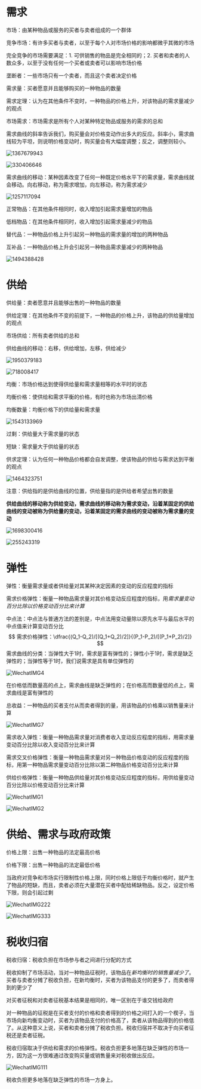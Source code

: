 # 需求

市场：由某种物品或服务的买者与卖者组成的一个群体

竞争市场：有许多买者与卖者，以至于每个人对市场价格的影响都微乎其微的市场

完全竞争的市场需要满足：1. 可供销售的物品是完全相同的；2. 买者和卖者的人数众多，以至于没有任何一个买者或卖者可以影响市场价格

垄断者：一些市场只有一个卖者，而且这个卖者决定价格

需求量：买者愿意并且能够购买的一种物品的数量

需求定理：认为在其他条件不变时，一种物品的价格上升，对该物品的需求量减少的观点

市场需求：市场需求是所有个人对某种特定物品或服务的需求的总和

需求曲线的斜率告诉我们，购买量会对价格变动作出多大的反应。斜率小，需求曲线较为平坦，则说明价格变动时，购买量会有大幅度调整；反之，调整则较小。

![1367679943](./1367679943.jpg)

![330406646](./330406646.jpg)

需求曲线的移动：某种因素改变了任何一种既定价格水平下的需求量，需求曲线就会移动。向右移动，称为需求增加，向左移动，称为需求减少

![1257117094](./1257117094.jpg)

正常物品：在其他条件相同时，收入增加引起需求量增加的物品

低档物品：在其他条件相同时，收入增加引起需求量减少的物品

替代品：一种物品价格上升引起另一种物品的需求量的增加的两种物品

互补品：一种物品价格上升会引起另一种物品需求量减少的两种物品

![1494388428](./1494388428.jpg)



# 供给

供给量：卖者愿意并且能够出售的一种物品的数量

供给定理：在其他条件不变的前提下，一种物品的价格上升，该物品的供给量增加的观点

市场供给：所有卖者供给的总和

供给曲线的移动：右移，供给增加，左移，供给减少

![1950379183](./1950379183.jpg)

![718008417](./718008417.jpg)

均衡：市场价格达到使得供给量和需求量相等的水平时的状态

均衡价格：使供给和需求平衡的价格，有时也称为市场出清价格

均衡数量：均衡价格下的供给量和需求量

![1543133969](./1543133969.jpg)

过剩：供给量大于需求量的状态

短缺：需求量大于供给量的状态

供求定理：认为任何一种物品价格都会自发调整，使该物品的供给与需求达到平衡的观点

![1464323751](./1464323751.jpg)

注意：供给指的是供给曲线的位置，供给量指的是供给者希望出售的数量

**供给曲线的移动称为供给变动，需求曲线的移动称为需求变动，沿着某固定的供给曲线的变动被称为供给量的变动，沿着某固定的需求曲线的变动被称为需求量的变动**

![1698300416](./1698300416.jpg)

![255243319](./255243319.jpg)



# 弹性

弹性：衡量需求量或者供给量对其某种决定因素的变动的反应程度的指标

需求价格弹性：衡量一种物品需求量对其价格变动反应程度的指标，用*需求量变动百分比除以价格变动百分比来计算*

中点法：中点法与普通方法的差别是，中点法用变动量除以原先水平与最后水平的中点值来计算变动百分比
$$
需求价格弹性：\dfrac{(Q_1-Q_2)/[(Q_1+Q_2)/2]}{(P_1-P_2)/[(P_1+P_2)/2]}
$$
需求曲线的分类：当弹性大于1时，需求是富有弹性的；弹性小于1时，需求是缺乏弹性的；当弹性等于1时，我们说需求是具有单位弹性的

![WechatIMG4](./WechatIMG4.jpeg)

在价格低而数量高的点上，需求曲线是缺乏弹性的；在价格高而数量低的点上，需求曲线是富有弹性的

总收益：一种物品的买者支付从而卖者得到的量，用该物品的价格乘以销售量来计算

![WechatIMG7](./WechatIMG7.jpeg)

需求收入弹性：衡量一种物品需求量对消费者收入变动反应程度的指标，用需求量变动百分比除以收入变动百分比来计算

需求交叉价格弹性：衡量一种物品需求量对另一种物品价格变动的反应程度的指标，用第一种物品需求量变动百分比除以第二种物品价格变动百分比来计算

供给价格弹性：衡量一种物品供给量对其价格变动反应程度的指标，用供给量变动百分比除以价格变动百分比来计算

![WechatIMG1](./WechatIMG1.jpeg)

![WechatIMG2](./WechatIMG2.jpeg)



# 供给、需求与政府政策

价格上限：出售一种物品的法定最高价格

价格下限：出售一种物品的法定最低价格

当政府对竞争和市场实行限制性价格上限，同时价格上限低于均衡价格时，就产生了物品的短缺，而且，卖者必须在大量潜在买者中配给稀缺物品。反之，设定价格下限，则会引起过剩

![WechatIMG222](./WechatIMG222.jpeg)

![WechatIMG333](./WechatIMG333.jpeg)



# 税收归宿

税收归宿：税收负担在市场参与者之间进行分配的方式

税收抑制了市场活动，当对一种物品征税时，该物品在*新均衡时的销售量减少了*。买者与卖者分摊了税收负担，在新均衡时，买者为该物品支付的更多了，而卖者得到的更少了

对买者征税和对卖者征税基本结果是相同的，唯一区别在于谁交钱给政府

对一种物品的征税是在买者支付的价格和卖者得到的价格之间打入的一个楔子，当市场向新均衡变动时，买者为该物品支付的价格高了，卖者从该物品得到的价格低了。从这种意义上说，买者和卖者分摊了税收负担。税收归宿并不取决于向买者征税还是卖者征税。

税收归宿取决于供给和需求的价格弹性。税收负担更多地落在缺乏弹性的市场一方，因为这一方很难通过改变购买量或销售量来对税收做出反应。

![WechatIMG111](./WechatIMG111.jpeg)

税收负担更多地落在缺乏弹性的市场一方身上。